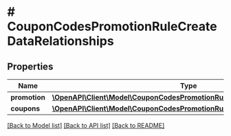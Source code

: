 # # CouponCodesPromotionRuleCreateDataRelationships

## Properties

Name | Type | Description | Notes
------------ | ------------- | ------------- | -------------
**promotion** | [**\OpenAPI\Client\Model\CouponCodesPromotionRuleDataRelationshipsPromotion**](CouponCodesPromotionRuleDataRelationshipsPromotion.md) |  |
**coupons** | [**\OpenAPI\Client\Model\CouponCodesPromotionRuleDataRelationshipsCoupons**](CouponCodesPromotionRuleDataRelationshipsCoupons.md) |  | [optional]

[[Back to Model list]](../../README.md#models) [[Back to API list]](../../README.md#endpoints) [[Back to README]](../../README.md)
